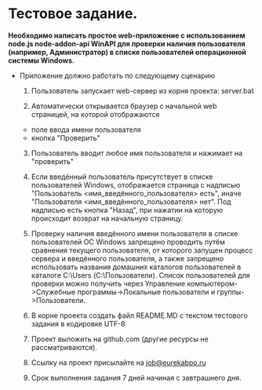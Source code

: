 # Тестовое задание.
 
__Необходимо написать простое web-приложение с использованием node.js node-addon-api WinAPI для проверки наличия пользователя (например, Администратор) в списке пользователей операционной системы Windows.__

* Приложение должно работать по следующему сценарию

  1. Пользователь запускает web-сервер из корня проекта:
  server.bat
  
  2. Автоматически открывается браузер с начальной web страницей, на которой отображаются
  - поле ввода имени пользователя
  - кнопка "Проверить"
  
  3. Пользователь вводит любое имя пользователя и нажимает на "проверить"
  
  4. Если введённый пользователь присутствует в списке пользователей Windows, отображается страница с надписью "Пользователь <имя_введённого_пользователя> есть", иначе "Пользователя <имя_введённого_пользователя> нет". Под надписью есть кнопка "Назад", при нажатии на которую происходит возврат на начальную страницу.
  
  5. Проверку наличия введённого имени пользователя в списке пользователей ОС Windows запрещено проводить путём сравнения текущего пользователя, от которого запущен процесс сервера и введённого пользователя, а также запрещено использовать названия домашних каталогов пользователей в каталоге C:\Users (С:\Пользователи).
  Список пользователей для проверки можно получить через Управление компьютером->Служебные программы->Локальные пользователи и группы->Пользователи.
  
  6. В корне проекта создать файл README.MD с текстом тестового задания в кодировке UTF-8
  
  7. Проект выложить на github.com (другие ресурсы не рассматриваются).
  
  8. Ссылку на проект присылайте на job@eurekabpo.ru
  
  9. Срок выполнения задания 7 дней начиная с завтрашнего дня.
